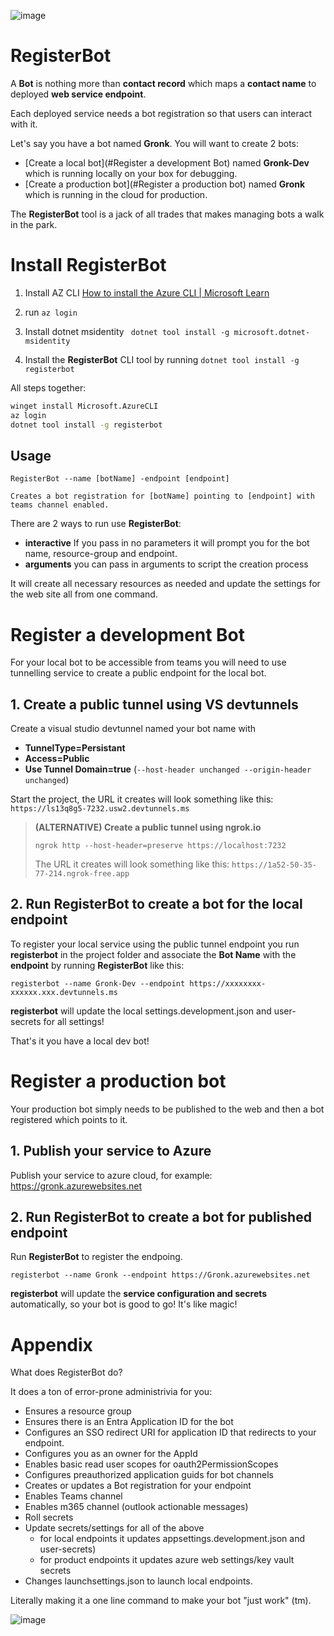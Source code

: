 

![image](https://user-images.githubusercontent.com/17789481/197238565-e3f895d0-6def-4d41-aba2-721d5432b1ef.png)

# RegisterBot

A **Bot** is nothing more than **contact record** which maps a **contact name** to deployed **web service endpoint**.

Each deployed service needs a bot registration so that users can interact with it.

Let's say you have a bot named **Gronk**. You will want to create 2 bots:

* [Create a local bot](#Register a development Bot) named **Gronk-Dev** which is running locally on your box for debugging.
* [Create a production bot](#Register a production bot) named **Gronk** which is running in the cloud for production.

The **RegisterBot** tool is a jack of all trades that makes managing bots a walk in the park. 

# Install RegisterBot

1. Install AZ CLI [How to install the Azure CLI | Microsoft Learn](https://learn.microsoft.com/en-us/cli/azure/install-azure-cli)

2. run ```az login```

3. Install dotnet msidentity 
   ``` dotnet tool install -g microsoft.dotnet-msidentity```

4. Install the **RegisterBot** CLI tool by running
   ```dotnet tool install -g registerbot```

All steps together:

```cmd
winget install Microsoft.AzureCLI
az login
dotnet tool install -g registerbot
```

## Usage

```shell
RegisterBot --name [botName] -endpoint [endpoint]

Creates a bot registration for [botName] pointing to [endpoint] with teams channel enabled.
```

There are 2 ways to run use **RegisterBot**:

* **interactive** If you pass in no parameters it will prompt you for the bot name, resource-group and endpoint.
* **arguments** you can pass in arguments to script the creation process

It will create all necessary resources as needed and update the settings for the web site all from one command.


# Register a development Bot

For your local bot to be accessible from teams you will need to use tunnelling service to create a public endpoint for the local bot.

## 1. Create a public tunnel using VS devtunnels

Create a visual studio devtunnel named your bot name with 

* **TunnelType=Persistant** 
* **Access=Public** 
* **Use Tunnel Domain=true** (```--host-header unchanged --origin-header unchanged```)

Start the project, the URL it creates will look something like this: ```https://ls13q8g5-7232.usw2.devtunnels.ms```

> **(ALTERNATIVE) Create a public tunnel using ngrok.io** 
>
> ```ngrok http --host-header=preserve https://localhost:7232```
>
> The URL it creates will look something like this: ```https://1a52-50-35-77-214.ngrok-free.app```
>

## 2. Run RegisterBot to create a bot for the local endpoint

To register your local service using the public tunnel endpoint you run **registerbot** in the project folder and associate the **Bot Name** with the **endpoint** by running **RegisterBot** like this:

```
registerbot --name Gronk-Dev --endpoint https://xxxxxxxx-xxxxxx.xxx.devtunnels.ms
```
**registerbot** will update the local settings.development.json and user-secrets for all settings!

That's it you have a local dev bot!

# Register a production bot 

Your production bot simply needs to be published to the web and then a bot registered which points to it.

## 1. Publish your service to Azure
Publish your service to azure cloud, for example: https://gronk.azurewebsites.net 

## 2. Run RegisterBot to create a bot for published endpoint

Run **RegisterBot** to register the endpoing.

```registerbot --name Gronk --endpoint https://Gronk.azurewebsites.net```

**registerbot** will update the **service configuration and secrets** automatically, so your bot is good to go! It's like magic!



# Appendix

What does RegisterBot do?

It does a ton of error-prone administrivia for you:

* Ensures a resource group 
* Ensures there is an Entra Application ID for the bot
* Configures an SSO redirect URI for application ID that redirects to your endpoint.
* Configures you as an owner for the AppId
* Enables basic read user scopes for oauth2PermissionScopes
* Configures preauthorized application guids for bot channels
* Creates or updates a Bot registration for your endpoint 
* Enables Teams channel
* Enables m365 channel (outlook actionable messages)
* Roll secrets 
* Update secrets/settings for all of the above 
  * for local endpoints it updates appsettings.development.json and user-secrets)
  * for product endpoints it updates azure web settings/key vault secrets
* Changes launchsettings.json to launch local endpoints.

Literally making it a one line command to make your bot "just work" (tm). 

![image](https://user-images.githubusercontent.com/17789481/197365048-6a74c3d5-85cd-4c04-a07a-eef2a46e0ddf.png)
